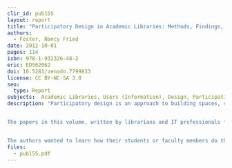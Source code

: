 ```yaml
---
clir_id: pub155
layout: report
title: "Participatory Design in Academic Libraries: Methods, Findings, and Implementations"
authors: 
  - Foster, Nancy Fried
date: 2012-10-01
pages: 114
isbn: 978-1-932326-48-2
eric: ED562062
doi: 10.5281/zenodo.7799833
license: CC BY-NC-SA 3.0
seo:
  type: Report
subjects:  Academic Libraries, Users (Information), Design, Participation, Library Services, Library Administration, Library Research, Ethnography, Observation, Library Facilities, Use Studies, Qualitative Research, Statistical Analysis, User Needs (Information), Health Sciences, Administrative Organization, Space Utilization, College Students, Student Participation
description: "Participatory design is an approach to building spaces, services, and tools where the people who will use them participate centrally in coming up with concepts and then designing the actual products.


The papers in this volume, written by librarians and IT professionals from 12 colleges and universities, report on user research and participatory design projects. All of the authors attended workshops and then dove fearlessly into projects with as little as two days of training.


The authors wanted to learn how their students or faculty members do their academic work. Their reports share new methods of approaching enduring questions and offer a number of useful and interesting findings. They make a good case for participatory design of academic libraries."
files:
  - pub155.pdf
---
```

